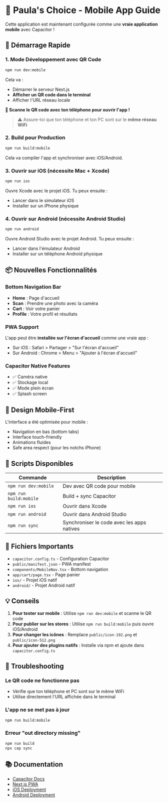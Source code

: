 # 📱 Paula's Choice - Mobile App Guide

Cette application est maintenant configurée comme une **vraie application mobile** avec Capacitor !

## 🚀 Démarrage Rapide

### 1. Mode Développement avec QR Code

```bash
npm run dev:mobile
```

Cela va :
- Démarrer le serveur Next.js
- **Afficher un QR code dans le terminal**
- Afficher l'URL réseau locale

**📲 Scanne le QR code avec ton téléphone pour ouvrir l'app !**

> ⚠️ Assure-toi que ton téléphone et ton PC sont sur le **même réseau WiFi**

### 2. Build pour Production

```bash
npm run build:mobile
```

Cela va compiler l'app et synchroniser avec iOS/Android.

### 3. Ouvrir sur iOS (nécessite Mac + Xcode)

```bash
npm run ios
```

Ouvre Xcode avec le projet iOS. Tu peux ensuite :
- Lancer dans le simulateur iOS
- Installer sur un iPhone physique

### 4. Ouvrir sur Android (nécessite Android Studio)

```bash
npm run android
```

Ouvre Android Studio avec le projet Android. Tu peux ensuite :
- Lancer dans l'émulateur Android
- Installer sur un téléphone Android physique

## 📦 Nouvelles Fonctionnalités

### Bottom Navigation Bar
- **Home** : Page d'accueil
- **Scan** : Prendre une photo avec la caméra
- **Cart** : Voir votre panier
- **Profile** : Votre profil et résultats

### PWA Support
L'app peut être **installée sur l'écran d'accueil** comme une vraie app :
- Sur iOS : Safari > Partager > "Sur l'écran d'accueil"
- Sur Android : Chrome > Menu > "Ajouter à l'écran d'accueil"

### Capacitor Native Features
- ✅ Caméra native
- ✅ Stockage local
- ✅ Mode plein écran
- ✅ Splash screen

## 🎨 Design Mobile-First

L'interface a été optimisée pour mobile :
- Navigation en bas (bottom tabs)
- Interface touch-friendly
- Animations fluides
- Safe area respect (pour les notchs iPhone)

## 📝 Scripts Disponibles

| Commande | Description |
|----------|-------------|
| `npm run dev:mobile` | Dev avec QR code pour mobile |
| `npm run build:mobile` | Build + sync Capacitor |
| `npm run ios` | Ouvrir dans Xcode |
| `npm run android` | Ouvrir dans Android Studio |
| `npm run sync` | Synchroniser le code avec les apps natives |

## 🔧 Fichiers Importants

- `capacitor.config.ts` - Configuration Capacitor
- `public/manifest.json` - PWA manifest
- `components/MobileNav.tsx` - Bottom navigation
- `app/cart/page.tsx` - Page panier
- `ios/` - Projet iOS natif
- `android/` - Projet Android natif

## 💡 Conseils

1. **Pour tester sur mobile** : Utilise `npm run dev:mobile` et scanne le QR code
2. **Pour publier sur les stores** : Utilise `npm run build:mobile` puis ouvre iOS/Android
3. **Pour changer les icônes** : Remplace `public/icon-192.png` et `public/icon-512.png`
4. **Pour ajouter des plugins natifs** : Installe via npm et ajoute dans `capacitor.config.ts`

## 🐛 Troubleshooting

### Le QR code ne fonctionne pas
- Vérifie que ton téléphone et PC sont sur le même WiFi
- Utilise directement l'URL affichée dans le terminal

### L'app ne se met pas à jour
```bash
npm run build:mobile
```

### Erreur "out directory missing"
```bash
npm run build
npx cap sync
```

## 📚 Documentation

- [Capacitor Docs](https://capacitorjs.com/docs)
- [Next.js PWA](https://nextjs.org/docs/app/building-your-application/deploying/static-exports)
- [iOS Deployment](https://capacitorjs.com/docs/ios/deploying-to-app-store)
- [Android Deployment](https://capacitorjs.com/docs/android/deploying-to-google-play)
